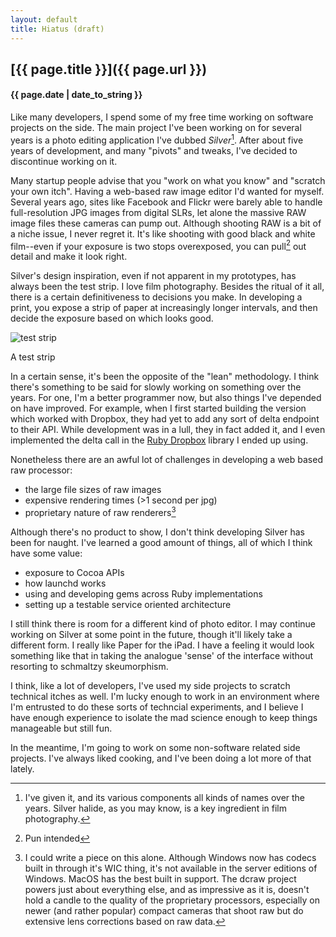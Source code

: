 ```yaml
---
layout: default
title: Hiatus (draft)
---
```

## [{{ page.title }}]({{ page.url }})
#### {{ page.date | date_to_string }}

Like many developers, I spend some of my free time working on software
projects on the side. The main project I've been working on for several
years is a photo editing application I've dubbed _Silver_[^1]. After
about five years of development, and many "pivots" and tweaks, I've
decided to discontinue working on it.

Many startup people advise that you "work on what you know" and "scratch
your own itch". Having a web-based raw image editor I'd wanted for
myself. Several years ago, sites like Facebook and Flickr were barely
able to handle full-resolution JPG images from digital SLRs, let alone
the massive RAW image files these cameras can pump out. Although
shooting RAW is a bit of a niche issue, I never regret it. It's like
shooting with good black and white film--even if your exposure is two
stops overexposed, you can pull[^3] out detail and make it look right.

Silver's design inspiration, even if not apparent in my prototypes, has
always been the test strip. I love film photography. Besides the ritual
of it all, there is a certain definitiveness to decisions you make. In
developing a print, you expose a strip of paper at increasingly longer
intervals, and then decide the exposure based on which looks good.

![test strip][test-strip]
<p class="caption">A test strip</p>

In a certain sense, it's been the opposite of the "lean" methodology. I
think there's something to be said for slowly working on something over
the years. For one, I'm a better programmer now, but also things I've
depended on have improved. For example, when I first started building
the version which worked with Dropbox, they had yet to add any sort of
delta endpoint to their API. While development was in a lull, they in
fact added it, and I even implemented the delta call in the [Ruby
Dropbox][4] library I ended up using.

Nonetheless there are an awful lot of challenges in developing a web
based raw processor:

* the large file sizes of raw images
* expensive rendering times (>1 second per jpg)
* proprietary nature of raw renderers[^2]

Although there's no product to show, I don't think developing Silver has
been for naught. I've learned a good amount of things, all of which I
think have some value:

* exposure to Cocoa APIs
* how launchd works
* using and developing gems across Ruby implementations
* setting up a testable service oriented architecture

I still think there is room for a different kind of photo editor. I may
continue working on Silver at some point in the future, though it'll
likely take a different form. I really like Paper for the iPad.
I have a feeling it would look something like that in taking the
analogue 'sense' of the interface without resorting to schmaltzy
skeumorphism.

I think, like a lot of developers, I've used my side projects to scratch
technical itches as well. I'm lucky enough to work in an
environment where I'm entrusted to do these sorts of techncial
experiments, and I believe I have enough experience to isolate the mad
science enough to keep things manageable but still fun.

In the meantime, I'm going to work on some non-software related side
projects. I've always liked cooking, and I've been doing a lot more of
that lately.

[^1]: I've given it, and its various components all kinds of names over
the years. Silver halide, as you may know, is a key ingredient in film
photography.

[^2]: I could write a piece on this alone. Although Windows now has
codecs built in through it's WIC thing, it's not available in the server
editions of Windows. MacOS has the best built in support. The dcraw project powers
just about everything else, and as impressive as it is, doesn't hold a
candle to the quality of the proprietary processors, especially on newer
(and rather popular) compact cameras that shoot raw but do extensive
lens corrections based on raw data.

[^3]: Pun intended

[4]: https://github.com/futuresimple/dropbox-api

[test-strip]: http://upload.wikimedia.org/wikipedia/commons/4/4b/Bw_test_strip.jpg

